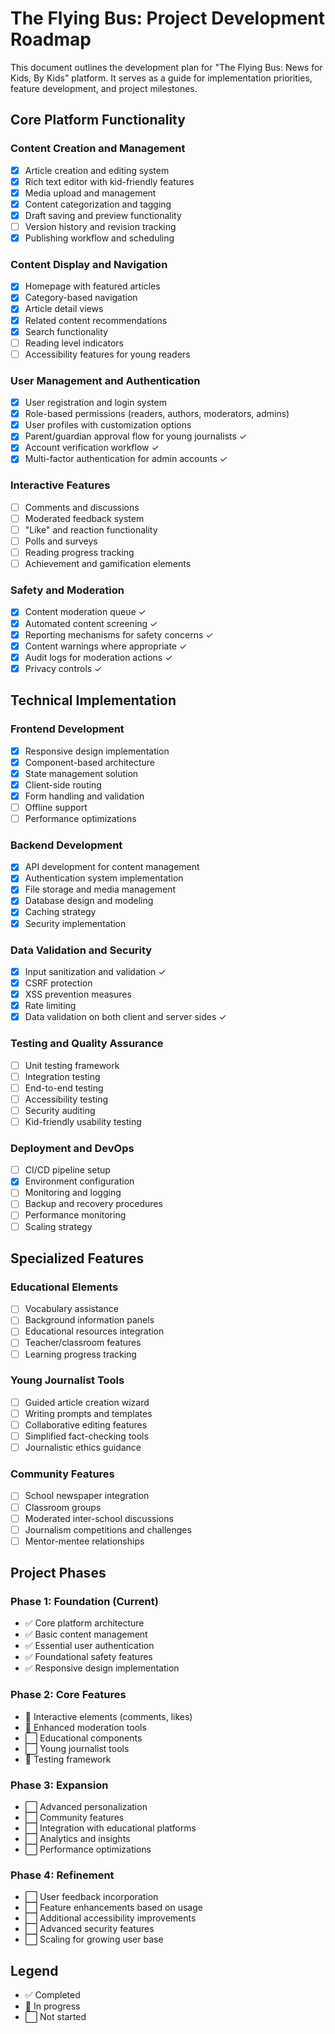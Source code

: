 
# The Flying Bus: Project Development Roadmap

This document outlines the development plan for "The Flying Bus: News for Kids, By Kids" platform. It serves as a guide for implementation priorities, feature development, and project milestones.

## Core Platform Functionality

### Content Creation and Management

- [x] Article creation and editing system
- [x] Rich text editor with kid-friendly features
- [x] Media upload and management
- [x] Content categorization and tagging
- [x] Draft saving and preview functionality
- [ ] Version history and revision tracking
- [x] Publishing workflow and scheduling

### Content Display and Navigation

- [x] Homepage with featured articles
- [x] Category-based navigation
- [x] Article detail views
- [x] Related content recommendations
- [x] Search functionality
- [ ] Reading level indicators
- [ ] Accessibility features for young readers

### User Management and Authentication

- [x] User registration and login system
- [x] Role-based permissions (readers, authors, moderators, admins)
- [x] User profiles with customization options
- [x] Parent/guardian approval flow for young journalists ✓
- [x] Account verification workflow ✓
- [x] Multi-factor authentication for admin accounts ✓

### Interactive Features

- [ ] Comments and discussions
- [ ] Moderated feedback system
- [ ] "Like" and reaction functionality
- [ ] Polls and surveys
- [ ] Reading progress tracking
- [ ] Achievement and gamification elements

### Safety and Moderation

- [x] Content moderation queue ✓
- [x] Automated content screening ✓
- [x] Reporting mechanisms for safety concerns ✓
- [x] Content warnings where appropriate ✓
- [x] Audit logs for moderation actions ✓
- [x] Privacy controls ✓

## Technical Implementation

### Frontend Development

- [x] Responsive design implementation
- [x] Component-based architecture
- [x] State management solution
- [x] Client-side routing
- [x] Form handling and validation
- [ ] Offline support
- [ ] Performance optimizations

### Backend Development

- [x] API development for content management
- [x] Authentication system implementation
- [x] File storage and media management
- [x] Database design and modeling
- [x] Caching strategy
- [x] Security implementation

### Data Validation and Security

- [x] Input sanitization and validation ✓
- [x] CSRF protection
- [x] XSS prevention measures
- [x] Rate limiting
- [x] Data validation on both client and server sides ✓

### Testing and Quality Assurance

- [ ] Unit testing framework
- [ ] Integration testing
- [ ] End-to-end testing
- [ ] Accessibility testing
- [ ] Security auditing
- [ ] Kid-friendly usability testing

### Deployment and DevOps

- [ ] CI/CD pipeline setup
- [x] Environment configuration
- [ ] Monitoring and logging
- [ ] Backup and recovery procedures
- [ ] Performance monitoring
- [ ] Scaling strategy

## Specialized Features

### Educational Elements

- [ ] Vocabulary assistance
- [ ] Background information panels
- [ ] Educational resources integration
- [ ] Teacher/classroom features
- [ ] Learning progress tracking

### Young Journalist Tools

- [ ] Guided article creation wizard
- [ ] Writing prompts and templates
- [ ] Collaborative editing features
- [ ] Simplified fact-checking tools
- [ ] Journalistic ethics guidance

### Community Features

- [ ] School newspaper integration
- [ ] Classroom groups
- [ ] Moderated inter-school discussions
- [ ] Journalism competitions and challenges
- [ ] Mentor-mentee relationships

## Project Phases

### Phase 1: Foundation (Current)

- ✅ Core platform architecture
- ✅ Basic content management
- ✅ Essential user authentication
- ✅ Foundational safety features
- ✅ Responsive design implementation

### Phase 2: Core Features

- 🔄 Interactive elements (comments, likes)
- 🔄 Enhanced moderation tools
- ⬜ Educational components
- ⬜ Young journalist tools
- 🔄 Testing framework

### Phase 3: Expansion

- ⬜ Advanced personalization
- ⬜ Community features
- ⬜ Integration with educational platforms
- ⬜ Analytics and insights
- ⬜ Performance optimizations

### Phase 4: Refinement

- ⬜ User feedback incorporation
- ⬜ Feature enhancements based on usage
- ⬜ Additional accessibility improvements
- ⬜ Advanced security features
- ⬜ Scaling for growing user base

## Legend
- ✅ Completed
- 🔄 In progress
- ⬜ Not started
